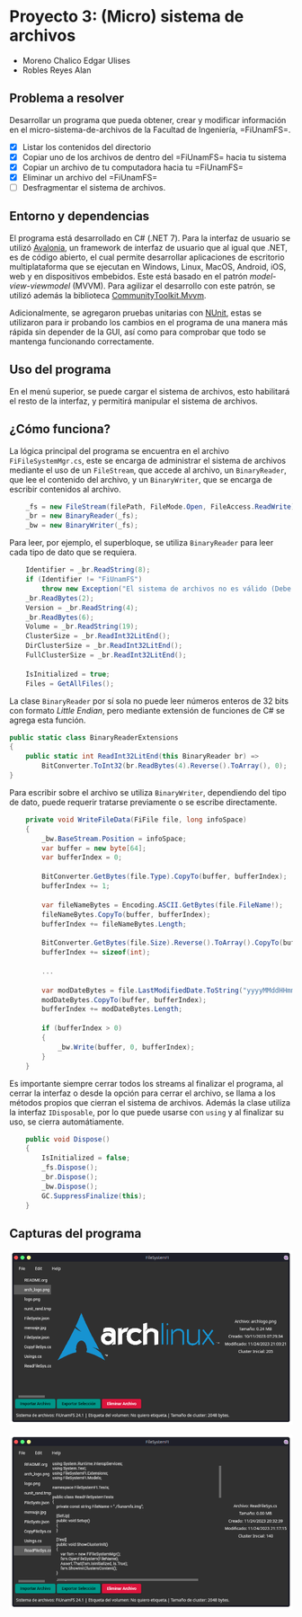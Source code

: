 # Proyecto 3: (Micro) sistema de archivos

- Moreno Chalico Edgar Ulises
- Robles Reyes Alan

## Problema a resolver

Desarrollar un programa que pueda obtener,
crear y modificar información en el micro-sistema-de-archivos de la
Facultad de Ingeniería, =FiUnamFS=.

- [x] Listar los contenidos del directorio
- [x] Copiar uno de los archivos de dentro del =FiUnamFS= hacia tu sistema
- [x] Copiar un archivo de tu computadora hacia tu =FiUnamFS=
- [x] Eliminar un archivo del =FiUnamFS=
- [ ] Desfragmentar el sistema de archivos.

## Entorno y dependencias

El programa está desarrollado en C# (.NET 7).
Para la interfaz de usuario se utilizó [Avalonia](https://avaloniaui.net), un framework de interfaz de usuario que al igual que .NET, es de código abierto, el cual permite desarrollar aplicaciones de escritorio multiplataforma que se ejecutan en Windows, Linux, MacOS, Android, iOS, web y en dispositivos embebidos. Este está basado en el patrón _model-view-viewmodel_ (MVVM). Para agilizar el desarrollo con este patrón, se utilizó además la biblioteca [CommunityToolkit.Mvvm](https://github.com/CommunityToolkit/dotnet).

Adicionalmente, se agregaron pruebas unitarias con [NUnit](https://nunit.org/), estas se utilizaron para ir probando los cambios en el programa de una manera más rápida sin depender de la GUI, así como para comprobar que todo se mantenga funcionando correctamente.

## Uso del programa

En el menú superior, se puede cargar el sistema de archivos, esto habilitará el resto de la interfaz, y permitirá manipular el sistema de archivos.

## ¿Cómo funciona?

La lógica principal del programa se encuentra en el archivo `FiFileSystemMgr.cs`, este se encarga de administrar el sistema de archivos mediante el uso de un `FileStream`, que accede al archivo, un `BinaryReader`, que lee el contenido del archivo, y un `BinaryWriter`, que se encarga de escribir contenidos al archivo.

```csharp
    _fs = new FileStream(filePath, FileMode.Open, FileAccess.ReadWrite);
    _br = new BinaryReader(_fs);
    _bw = new BinaryWriter(_fs);
```

Para leer, por ejemplo, el superbloque, se utiliza `BinaryReader` para leer cada tipo de dato que se requiera.

```csharp
    Identifier = _br.ReadString(8);
    if (Identifier != "FiUnamFS")
        throw new Exception("El sistema de archivos no es válido (Debe ser FiUnamFS)");
    _br.ReadBytes(2);
    Version = _br.ReadString(4);
    _br.ReadBytes(6);
    Volume = _br.ReadString(19);
    ClusterSize = _br.ReadInt32LitEnd();
    DirClusterSize = _br.ReadInt32LitEnd();
    FullClusterSize = _br.ReadInt32LitEnd();

    IsInitialized = true;
    Files = GetAllFiles();
```

La clase `BinaryReader` por sí sola no puede leer números enteros de 32 bits con formato _Little Endian_, pero mediante extensión de funciones de C# se agrega esta función.

```csharp
public static class BinaryReaderExtensions
{
    public static int ReadInt32LitEnd(this BinaryReader br) =>
        BitConverter.ToInt32(br.ReadBytes(4).Reverse().ToArray(), 0);
}

```

Para escribir sobre el archivo se utiliza `BinaryWriter`, dependiendo del tipo de dato, puede requerir tratarse previamente o se escribe directamente.

```csharp
    private void WriteFileData(FiFile file, long infoSpace)
    {
        _bw.BaseStream.Position = infoSpace;
        var buffer = new byte[64];
        var bufferIndex = 0;

        BitConverter.GetBytes(file.Type).CopyTo(buffer, bufferIndex);
        bufferIndex += 1;

        var fileNameBytes = Encoding.ASCII.GetBytes(file.FileName!);
        fileNameBytes.CopyTo(buffer, bufferIndex);
        bufferIndex += fileNameBytes.Length;

        BitConverter.GetBytes(file.Size).Reverse().ToArray().CopyTo(buffer, bufferIndex);
        bufferIndex += sizeof(int);

        ...

        var modDateBytes = file.LastModifiedDate.ToString("yyyyMMddHHmmss").ToCharArray().Select(c => (byte)c).ToArray();
        modDateBytes.CopyTo(buffer, bufferIndex);
        bufferIndex += modDateBytes.Length;

        if (bufferIndex > 0)
        {
            _bw.Write(buffer, 0, bufferIndex);
        }
    }

```

Es importante siempre cerrar todos los streams al finalizar el programa, al cerrar la interfaz o desde la opción para cerrar el archivo, se llama a los métodos propios que cierran el sistema de archivos. Además la clase utiliza la interfaz `IDisposable`, por lo que puede usarse con `using` y al finalizar su uso, se cierra automátiamente.

```csharp
    public void Dispose()
    {
        IsInitialized = false;
        _fs.Dispose();
        _br.Dispose();
        _bw.Dispose();
        GC.SuppressFinalize(this);
    }
```

## Capturas del programa

![Visualizador imagen](./docs/img_prev.png)

![Visualizador texto](./docs/txt_prev.png)
